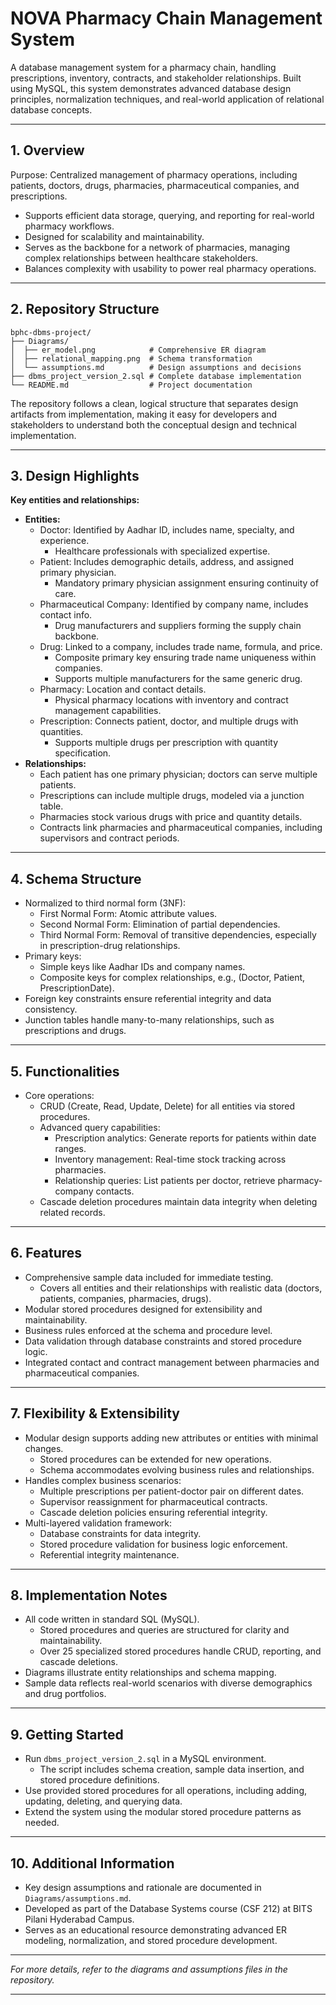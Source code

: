 # NOVA Pharmacy Chain Management System

A database management system for a pharmacy chain, handling prescriptions, inventory, contracts, and stakeholder relationships. Built using MySQL, this system demonstrates advanced database design principles, normalization techniques, and real-world application of relational database concepts.

---

## 1. Overview

Purpose: Centralized management of pharmacy operations, including patients, doctors, drugs, pharmacies, pharmaceutical companies, and prescriptions.
  - Supports efficient data storage, querying, and reporting for real-world pharmacy workflows.
  - Designed for scalability and maintainability.
  - Serves as the backbone for a network of pharmacies, managing complex relationships between healthcare stakeholders.
  - Balances complexity with usability to power real pharmacy operations.

---

## 2. Repository Structure

```
bphc-dbms-project/
├── Diagrams/
│  ├── er_model.png            # Comprehensive ER diagram
│  ├── relational_mapping.png  # Schema transformation
│  └── assumptions.md          # Design assumptions and decisions
├── dbms_project_version_2.sql # Complete database implementation
└── README.md                  # Project documentation
```

The repository follows a clean, logical structure that separates design artifacts from implementation, making it easy for developers and stakeholders to understand both the conceptual design and technical implementation.

---

## 3. Design Highlights

**Key entities and relationships:**
- **Entities:**
  - Doctor: Identified by Aadhar ID, includes name, specialty, and experience.
    - Healthcare professionals with specialized expertise.
  - Patient: Includes demographic details, address, and assigned primary physician.
    - Mandatory primary physician assignment ensuring continuity of care.
  - Pharmaceutical Company: Identified by company name, includes contact info.
    - Drug manufacturers and suppliers forming the supply chain backbone.
  - Drug: Linked to a company, includes trade name, formula, and price.
    - Composite primary key ensuring trade name uniqueness within companies.
    - Supports multiple manufacturers for the same generic drug.
  - Pharmacy: Location and contact details.
    - Physical pharmacy locations with inventory and contract management capabilities.
  - Prescription: Connects patient, doctor, and multiple drugs with quantities.
    - Supports multiple drugs per prescription with quantity specification.
- **Relationships:**
  - Each patient has one primary physician; doctors can serve multiple patients.
  - Prescriptions can include multiple drugs, modeled via a junction table.
  - Pharmacies stock various drugs with price and quantity details.
  - Contracts link pharmacies and pharmaceutical companies, including supervisors and contract periods.

---

## 4. Schema Structure

- Normalized to third normal form (3NF):
  - First Normal Form: Atomic attribute values.
  - Second Normal Form: Elimination of partial dependencies.
  - Third Normal Form: Removal of transitive dependencies, especially in prescription-drug relationships.
- Primary keys:
  - Simple keys like Aadhar IDs and company names.
  - Composite keys for complex relationships, e.g., (Doctor, Patient, PrescriptionDate).
- Foreign key constraints ensure referential integrity and data consistency.
- Junction tables handle many-to-many relationships, such as prescriptions and drugs.

---

## 5. Functionalities

- Core operations:
  - CRUD (Create, Read, Update, Delete) for all entities via stored procedures.
  - Advanced query capabilities:
    - Prescription analytics: Generate reports for patients within date ranges.
    - Inventory management: Real-time stock tracking across pharmacies.
    - Relationship queries: List patients per doctor, retrieve pharmacy-company contacts.
  - Cascade deletion procedures maintain data integrity when deleting related records.

---

## 6. Features

- Comprehensive sample data included for immediate testing.
  - Covers all entities and their relationships with realistic data (doctors, patients, companies, pharmacies, drugs).
- Modular stored procedures designed for extensibility and maintainability.
- Business rules enforced at the schema and procedure level.
- Data validation through database constraints and stored procedure logic.
- Integrated contact and contract management between pharmacies and pharmaceutical companies.

---

## 7. Flexibility & Extensibility

- Modular design supports adding new attributes or entities with minimal changes.
  - Stored procedures can be extended for new operations.
  - Schema accommodates evolving business rules and relationships.
- Handles complex business scenarios:
  - Multiple prescriptions per patient-doctor pair on different dates.
  - Supervisor reassignment for pharmaceutical contracts.
  - Cascade deletion policies ensuring referential integrity.
- Multi-layered validation framework:
  - Database constraints for data integrity.
  - Stored procedure validation for business logic enforcement.
  - Referential integrity maintenance.

---

## 8. Implementation Notes

- All code written in standard SQL (MySQL).
  - Stored procedures and queries are structured for clarity and maintainability.
  - Over 25 specialized stored procedures handle CRUD, reporting, and cascade deletions.
- Diagrams illustrate entity relationships and schema mapping.
- Sample data reflects real-world scenarios with diverse demographics and drug portfolios.

---

## 9. Getting Started

- Run `dbms_project_version_2.sql` in a MySQL environment.
  - The script includes schema creation, sample data insertion, and stored procedure definitions.
- Use provided stored procedures for all operations, including adding, updating, deleting, and querying data.
- Extend the system using the modular stored procedure patterns as needed.

---

## 10. Additional Information

- Key design assumptions and rationale are documented in `Diagrams/assumptions.md`.
- Developed as part of the Database Systems course (CSF 212) at BITS Pilani Hyderabad Campus.
- Serves as an educational resource demonstrating advanced ER modeling, normalization, and stored procedure development.

---

*For more details, refer to the diagrams and assumptions files in the repository.*

---
